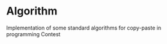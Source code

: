 Algorithm
=========

Implementation of some standard algorithms for copy-paste in programming Contest
